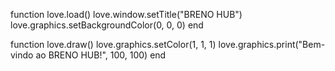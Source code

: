 function love.load()
    love.window.setTitle("BRENO HUB")
    love.graphics.setBackgroundColor(0, 0, 0)
end

function love.draw()
    love.graphics.setColor(1, 1, 1)
    love.graphics.print("Bem-vindo ao BRENO HUB!", 100, 100)
end
